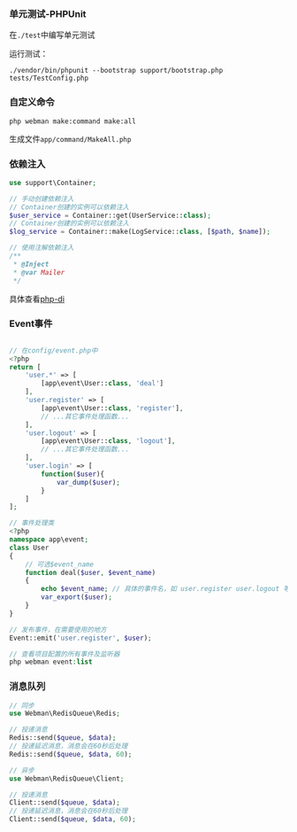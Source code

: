 ### 单元测试-PHPUnit

在`./test`中编写单元测试

运行测试：
```shell
./vendor/bin/phpunit --bootstrap support/bootstrap.php tests/TestConfig.php
```

### 自定义命令

```shell
php webman make:command make:all
```

生成文件`app/command/MakeAll.php`


### 依赖注入

```php
use support\Container;

// 手动创建依赖注入
// Container创建的实例可以依赖注入
$user_service = Container::get(UserService::class);
// Container创建的实例可以依赖注入
$log_service = Container::make(LogService::class, [$path, $name]);

// 使用注解依赖注入
/**
 * @Inject
 * @var Mailer
 */
```

具体查看[php-di](https://php-di.org/doc/getting-started.html)


### Event事件

```php

// 在config/event.php中
<?php
return [
    'user.*' => [
        [app\event\User::class, 'deal']
    ],
    'user.register' => [
        [app\event\User::class, 'register'],
        // ...其它事件处理函数...
    ],
    'user.logout' => [
        [app\event\User::class, 'logout'],
        // ...其它事件处理函数...
    ],
    'user.login' => [
        function($user){
            var_dump($user);
        }
    ]
];

// 事件处理类
<?php
namespace app\event;
class User
{
    // 可选$event_name
    function deal($user, $event_name)
    {
        echo $event_name; // 具体的事件名，如 user.register user.logout 等
        var_export($user);
    }
}

// 发布事件，在需要使用的地方
Event::emit('user.register', $user);

// 查看项目配置的所有事件及监听器
php webman event:list 
```

### 消息队列

```php
// 同步
use Webman\RedisQueue\Redis;

// 投递消息
Redis::send($queue, $data);
// 投递延迟消息，消息会在60秒后处理
Redis::send($queue, $data, 60);

// 异步
use Webman\RedisQueue\Client;

// 投递消息
Client::send($queue, $data);
// 投递延迟消息，消息会在60秒后处理
Client::send($queue, $data, 60);
```



